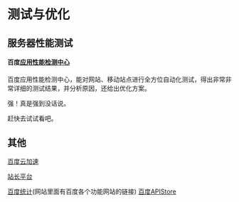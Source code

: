 # 测试与优化

## 服务器性能测试

#### 百度[应用性能检测中心](http://developer.baidu.com/apm/index)

百度应用性能检测中心，能对网站、移动站点进行全方位自动化测试，得出非常非常详细的测试结果，并分析原因，还给出优化方案。

强！真是强到没话说。

赶快去试试看吧。

## 其他

[百度云加速](http://yunjiasu.baidu.com/)

[站长平台](http://zhanzhang.baidu.com/)

[百度统计](http://tongji.baidu.com/web/welcome/login)(网站里面有百度各个功能网站的链接)
[百度APIStore](http://apistore.baidu.com/)